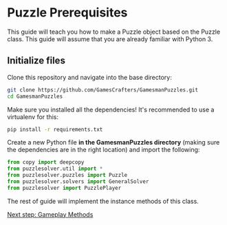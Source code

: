 # Puzzle Prerequisites
This guide will teach you how to make a Puzzle object based on the Puzzle class. This guide will assume that you are already familiar with Python 3.

## Initialize files
Clone this repository and navigate into the base directory: 

```bash
git clone https://github.com/GamesCrafters/GamesmanPuzzles.git
cd GamesmanPuzzles
```

Make sure you installed all the dependencies! It's recommended to use a virtualenv for this:
```bash
pip install -r requirements.txt
```

Create a new Python file **in the GamesmanPuzzles directory** (making sure the dependencies are in the right location) and import the following:
```python
from copy import deepcopy
from puzzlesolver.util import *
from puzzlesolver.puzzles import Puzzle
from puzzlesolver.solvers import GeneralSolver
from puzzlesolver import PuzzlePlayer
```

The rest of guide will implement the instance methods of this class.

[Next step: Gameplay Methods](01_Gameplay_Methods.md)
